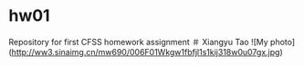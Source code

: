 # hw01
Repository for first CFSS homework assignment
＃ Xiangyu Tao
![My photo] (http://ww3.sinaimg.cn/mw690/006F01Wkgw1fbfjl1s1kij318w0u07gx.jpg)
